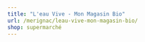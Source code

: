 ```yaml
---
title: "L'eau Vive - Mon Magasin Bio"
url: /merignac/leau-vive-mon-magasin-bio/
shop: supermarché
---
```

